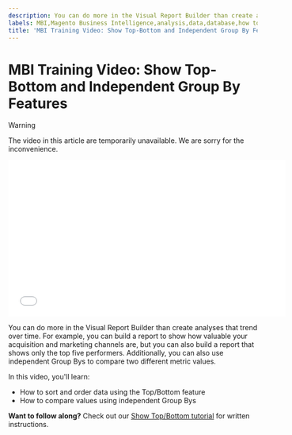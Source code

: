 ```yaml
---
description: You can do more in the Visual Report Builder than create analyses that trend over time. For example, you can build a report to show how valuable your acquisition and marketing channels are, but you can also build a report that shows only the top five performers. Additionally, you can also use independent Group Bys to compare two different metric values.
labels: MBI,Magento Business Intelligence,analysis,data,database,how to,mbi-api-migration,reports
title: 'MBI Training Video: Show Top-Bottom and Independent Group By Features'
---
```


# MBI Training Video: Show Top-Bottom and Independent Group By Features

>[!WARNING]
>
>The video in this article are temporarily unavailable. We are sorry for the inconvenience. 

<iframe src="//fast.wistia.com/embed/iframe/rmh43mzz2e" width="560" height="315" frameborder="0" allowfullscreen=""></iframe>

You can do more in the Visual Report Builder than create analyses that trend over time. For example, you can build a report to show how valuable your acquisition and marketing channels are, but you can also build a report that shows only the top five performers. Additionally, you can also use independent Group Bys to compare two different metric values.

In this video, you'll learn:

* How to sort and order data using the Top/Bottom feature
* How to compare values using independent Group Bys

 **Want to follow along?** Check out our [Show Top/Bottom tutorial](https://support.magento.com/hc/en-us/articles/360016504932) for written instructions.
